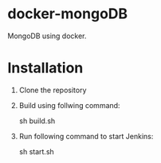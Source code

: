 # docker-mongoDB
MongoDB using docker.

# Installation
1. Clone the repository
2. Build using follwing command:

    sh build.sh
3. Run following command to start Jenkins:

    sh start.sh
